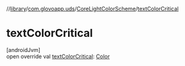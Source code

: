 //[library](../../../index.md)/[com.glovoapp.uds](../index.md)/[CoreLightColorScheme](index.md)/[textColorCritical](text-color-critical.md)

# textColorCritical

[androidJvm]\
open override val [textColorCritical](text-color-critical.md): [Color](https://developer.android.com/reference/kotlin/androidx/compose/ui/graphics/Color.html)
